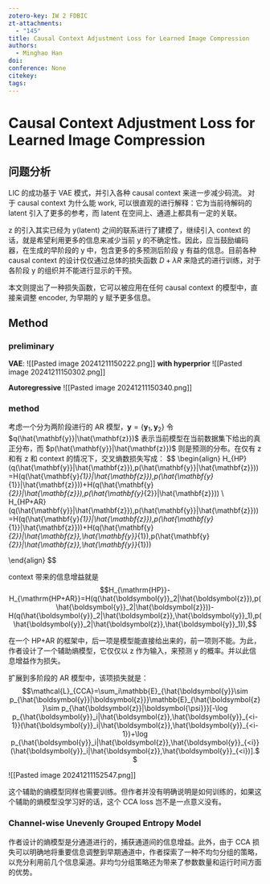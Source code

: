 ```yaml
---
zotero-key: IW 2 FDBIC
zt-attachments:
  - "145"
title: Causal Context Adjustment Loss for Learned Image Compression
authors:
  - Minghao Han
doi: 
conference: None
citekey: 
tags:
---
```

# Causal Context Adjustment Loss for Learned Image Compression

## 问题分析
LIC 的成功基于 VAE 模式，并引入各种 causal context 来进一步减少码流。
对于 causal context 为什么能 work, 可以很直观的进行解释：它为当前待解码的 latent 引入了更多的参考，而 latent 在空间上、通道上都具有一定的关联。

z 的引入其实已经为 y(latent) 之间的联系进行了建模了，继续引入 context 的话，就是希望利用更多的信息来减少当前 y 的不确定性。因此，应当鼓励编码器，在生成的早阶段的 y 中，包含更多的多预测后阶段 y 有益的信息。目前各种 causal context 的设计仅仅通过总体的损失函数 $D+\lambda R$ 来隐式的进行训练，对于各阶段 y 的组织并不能进行显示的干预。

本文则提出了一种损失函数，它可以被应用在任何 causal context 的模型中，直接来调整 encoder, 为早期的 y 赋予更多信息。

## Method
### preliminary
**VAE**: ![[Pasted image 20241211150222.png]]
**with hyperprior**
![[Pasted image 20241211150302.png]]

**Autoregressive**
![[Pasted image 20241211150340.png]]

### method
考虑一个分为两阶段进行的 AR 模型，$\mathbf{y}=\{\mathbf{y}_{1},\mathbf{y}_{2}\}$
令 $q(\hat{\mathbf{y}}|\hat{\mathbf{z}})$ 表示当前模型在当前数据集下给出的真正分布，而 $p(\hat{\mathbf{y}}|\hat{\mathbf{z}})$ 则是预测的分布。在仅有 z 和有 z 和 context 的情况下，交叉熵数损失写成：
$$
\begin{align}
H_{HP}(q(\hat{\mathbf{y}}|\hat{\mathbf{z}}),p(\hat{\mathbf{y}}|\hat{\mathbf{z}}))=H(q(\hat{\mathbf{y}_{1}}|\hat{\mathbf{z}}),p(\hat{\mathbf{y}_{1}}|\hat{\mathbf{z}}))+H(q(\hat{\mathbf{y}_{2}}|\hat{\mathbf{z}}),p(\hat{\mathbf{y}_{2}}|\hat{\mathbf{z}}))  \\
H_{HP+AR}(q(\hat{\mathbf{y}}|\hat{\mathbf{z}}),p(\hat{\mathbf{y}}|\hat{\mathbf{z}}))=H(q(\hat{\mathbf{y}_{1}}|\hat{\mathbf{z}}),p(\hat{\mathbf{y}_{1}}|\hat{\mathbf{z}}))+H(q(\hat{\mathbf{y}_{2}}|\hat{\mathbf{z}},\hat{\mathbf{y}}_{1}),p(\hat{\mathbf{y}_{2}}|\hat{\mathbf{z}},\hat{\mathbf{y}}_{1}))

\end{align}
$$

context 带来的信息增益就是
$$H_{\mathrm{HP}}-H_{\mathrm{HP+AR}}=H(q(\hat{\boldsymbol{y}}_2|\hat{\boldsymbol{z}}),p(\hat{\boldsymbol{y}}_2|\hat{\boldsymbol{z}}))-H(q(\hat{\boldsymbol{y}}_2|\hat{\boldsymbol{z}},\hat{\boldsymbol{y}}_1),p(\hat{\boldsymbol{y}}_2|\hat{\boldsymbol{z}},\hat{\boldsymbol{y}}_1)),$$

在一个 HP+AR 的框架中，后一项是模型能直接给出来的，前一项则不能。为此，作者设计了一个辅助熵模型，它仅仅以 z 作为输入，来预测 y 的概率。并以此信息增益作为损失。

扩展到多阶段的 AR 模型中，该项损失就是：
$$\mathcal{L}_{CCA}=\sum_i\mathbb{E}_{\hat{\boldsymbol{y}}\sim p_{\hat{\boldsymbol{y}}|\boldsymbol{z}}}\mathbb{E}_{\hat{\boldsymbol{z}}\sim p_{\hat{\boldsymbol{z}}|\boldsymbol{\psi}}}[-\log p_{\hat{\boldsymbol{y}}_i|\hat{\boldsymbol{z}},\hat{\boldsymbol{y}}_{<i-1}}(\hat{\boldsymbol{y}}_i|\hat{\boldsymbol{z}},\hat{\boldsymbol{y}}_{<i-1})+\log p_{\hat{\boldsymbol{y}}_i|\hat{\boldsymbol{z}},\hat{\boldsymbol{y}}_{<i}}(\hat{\boldsymbol{y}}_i|\hat{\boldsymbol{z}},\hat{\boldsymbol{y}}_{<i})].$$

![[Pasted image 20241211152547.png]]


这个辅助的熵模型同样也需要训练。但作者并没有明确说明是如何训练的，如果这个辅助的熵模型没学习好的话，这个 CCA loss 岂不是一点意义没有。


### Channel-wise Unevenly Grouped Entropy Model
作者设计的熵模型是分通道进行的，捕获通道间的信息增益。此外，由于 CCA 损失可以明确地将重要信息调整到早期通道中，作者探索了一种不均匀分组的策略，以充分利用前几个信息渠道。非均匀分组策略还为带来了参数数量和运行时间方面的优势。
